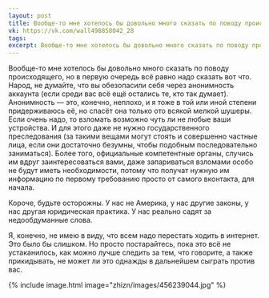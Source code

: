 ```yaml
---
layout: post
title: Вообще-то мне хотелось бы довольно много сказать по поводу происходящего, но...
vk: https://vk.com/wall498858042_28
tags: 
excerpt: Вообще-то мне хотелось бы довольно много сказать по поводу происходящего, но в первую очередь всё равно надо сказать вот что. Народ, не думайте, что вы обезопасили себя через анонимность аккаунта (если среди вас всё ещё остались те, кто так думает). Анонимность — это, конечно, неплохо, и я тоже в той или иной степени придерживаюсь её, но спасёт она только ото всякой мелкой шушеры. Если очень надо, то взломать возможно чуть ли не любые ваши устройства. И для этого даже не нужно государственного преследования (за такими вещами могут стоять и совершенно частные лица, если они достаточно безумны, чтобы подобным последовательно заниматься). Более того...
---
```

Вообще-то мне хотелось бы довольно много сказать по поводу происходящего, но в первую очередь всё равно надо сказать вот что. Народ, не думайте, что вы обезопасили себя через анонимность аккаунта (если среди вас всё ещё остались те, кто так думает). Анонимность — это, конечно, неплохо, и я тоже в той или иной степени придерживаюсь её, но спасёт она только ото всякой мелкой шушеры. Если очень надо, то взломать возможно чуть ли не любые ваши устройства. И для этого даже не нужно государственного преследования (за такими вещами могут стоять и совершенно частные лица, если они достаточно безумны, чтобы подобным последовательно заниматься). Более того, официальные компетентные органы, случись им вдруг заинтересоваться вами, даже запариваться взломами особо не будут иметь необходимости, потому что получат нужную им информацию по первому требованию просто от самого вконтакта, для начала.

Короче, будьте осторожны. У нас не Америка, у нас другие законы, у нас другая юридическая практика. У нас реально садят за недообдуманные слова.

Я, конечно, не имею в виду, что всем надо перестать ходить в интернет. Это было бы слишком. Но просто постарайтесь, пока это всё не устаканилось, как можно лучше следить за тем, что говорите, а также прикидывать, не может ли это однажды в дальнейшем сыграть против вас.

{% include image.html image="zhizn/images/456239044.jpg" %}